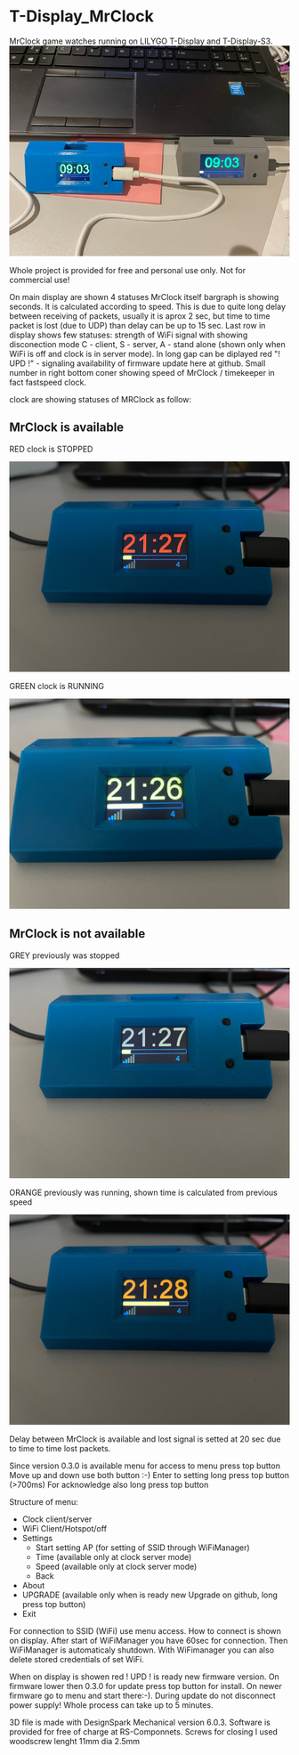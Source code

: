 # T-Display_MrClock

MrClock game watches running on LILYGO T-Display and T-Display-S3.
![Comparision between T-DISPLAY and T-DISPLAY-S3 in enclosure](images/TD_vs_TDS3.jpeg)

Whole project is provided for free and personal use only. Not for commercial use!

On main display are shown 4 statuses
MrClock itself
bargraph is showing seconds. It is calculated according to speed. This is due to quite long delay between
receiving of packets, usually it is aprox 2 sec, but time to time packet is lost (due to UDP) than delay
can be up to 15 sec.
Last row in display shows few statuses:
strength of WiFi signal with showing disconection
mode C - client, S - server, A - stand alone (shown only when WiFi is off and clock is in server mode).
In long gap can be diplayed red "! UPD !" - signaling availability of firmware update here at github.
Small number in right bottom coner showing speed of MrClock / timekeeper in fact fastspeed clock.

clock are showing statuses of MRClock as follow:

## MrClock is available

RED  clock is STOPPED

![clock is STOPPED](images/clk_stopped.JPEG)

GREEN clock is RUNNING

![clock is RUNNING](images/clk_running.JPEG)

## MrClock is not available

GREY previously was stopped

![previously was stopped](images/clk_stopped_no_server.JPEG)

ORANGE previously was running, shown time is calculated from previous speed

![previously was running](images/clk_running_no_server.JPEG)

Delay between MrClock is available and lost signal is setted at 20 sec due to time to time lost packets.

Since version 0.3.0 is available menu for access to menu press top button
Move up and down use both button :-)
Enter to setting long press top button (>700ms)
For acknowledge also long press top button

Structure of menu:

- Clock client/server
- WiFi Client/Hotspot/off
- Settings
  - Start setting AP (for setting of SSID through WiFiManager)
  - Time (available only at clock server mode)
  - Speed (available only at clock server mode)
  - Back
- About
- UPGRADE (available only when is ready new Upgrade on github, long press top button)
- Exit

For connection to SSID (WiFi) use menu access.
How to connect is shown on display. After start of WiFiManager you have 60sec for connection.
Then WiFiManager is automaticaly shutdown.
With WiFimanager you can also delete stored credentials of set WiFi.

When on display is showen red ! UPD ! is ready new firmware version. On firmware lower then 0.3.0 for update press top button for install.
On newer firmware go to menu and start there:-).
During update do not disconnect power supply! Whole process can take up to 5 minutes.

3D file is made with DesignSpark Mechanical version 6.0.3. Software is provided for free of charge at RS-Componnets.
Screws for closing I used woodscrew lenght 11mm dia 2.5mm
